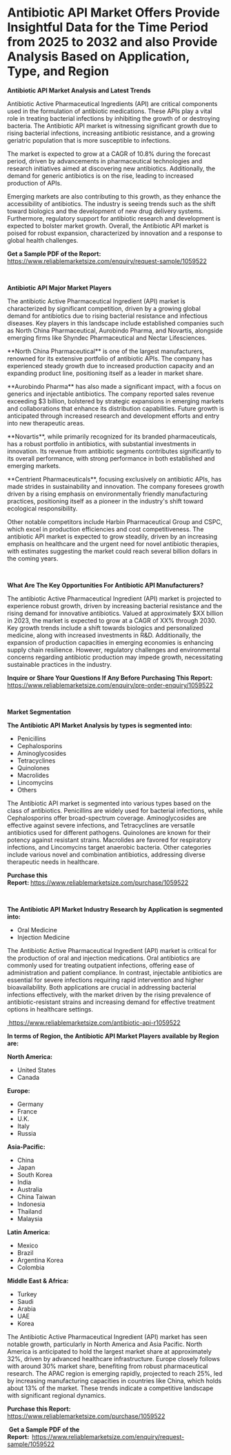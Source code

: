 <p><h1>Antibiotic API Market Offers Provide Insightful Data for the Time Period from 2025 to 2032 and also Provide Analysis Based on Application, Type, and Region</h1></p><p><strong>Antibiotic API Market Analysis and Latest Trends</strong></p>
<p><p>Antibiotic Active Pharmaceutical Ingredients (API) are critical components used in the formulation of antibiotic medications. These APIs play a vital role in treating bacterial infections by inhibiting the growth of or destroying bacteria. The Antibiotic API market is witnessing significant growth due to rising bacterial infections, increasing antibiotic resistance, and a growing geriatric population that is more susceptible to infections.</p><p>The market is expected to grow at a CAGR of 10.8% during the forecast period, driven by advancements in pharmaceutical technologies and research initiatives aimed at discovering new antibiotics. Additionally, the demand for generic antibiotics is on the rise, leading to increased production of APIs. </p><p>Emerging markets are also contributing to this growth, as they enhance the accessibility of antibiotics. The industry is seeing trends such as the shift toward biologics and the development of new drug delivery systems. Furthermore, regulatory support for antibiotic research and development is expected to bolster market growth. Overall, the Antibiotic API market is poised for robust expansion, characterized by innovation and a response to global health challenges.</p></p>
<p><strong>Get a Sample PDF of the Report:&nbsp;</strong> <a href="https://www.reliablemarketsize.com/enquiry/request-sample/1059522?utm_campaign=1991&utm_medium=2&utm_source=Github&utm_content=ia&utm_term=19042025&utm_id=antibiotic-api">https://www.reliablemarketsize.com/enquiry/request-sample/1059522</a></p>
<p>&nbsp;</p>
<p><strong>Antibiotic API Major Market Players</strong></p>
<p><p>The antibiotic Active Pharmaceutical Ingredient (API) market is characterized by significant competition, driven by a growing global demand for antibiotics due to rising bacterial resistance and infectious diseases. Key players in this landscape include established companies such as North China Pharmaceutical, Aurobindo Pharma, and Novartis, alongside emerging firms like Shyndec Pharmaceutical and Nectar Lifesciences.</p><p>**North China Pharmaceutical** is one of the largest manufacturers, renowned for its extensive portfolio of antibiotic APIs. The company has experienced steady growth due to increased production capacity and an expanding product line, positioning itself as a leader in market share.</p><p>**Aurobindo Pharma** has also made a significant impact, with a focus on generics and injectable antibiotics. The company reported sales revenue exceeding $3 billion, bolstered by strategic expansions in emerging markets and collaborations that enhance its distribution capabilities. Future growth is anticipated through increased research and development efforts and entry into new therapeutic areas.</p><p>**Novartis**, while primarily recognized for its branded pharmaceuticals, has a robust portfolio in antibiotics, with substantial investments in innovation. Its revenue from antibiotic segments contributes significantly to its overall performance, with strong performance in both established and emerging markets.</p><p>**Centrient Pharmaceuticals**, focusing exclusively on antibiotic APIs, has made strides in sustainability and innovation. The company foresees growth driven by a rising emphasis on environmentally friendly manufacturing practices, positioning itself as a pioneer in the industry's shift toward ecological responsibility.</p><p>Other notable competitors include Harbin Pharmaceutical Group and CSPC, which excel in production efficiencies and cost competitiveness. The antibiotic API market is expected to grow steadily, driven by an increasing emphasis on healthcare and the urgent need for novel antibiotic therapies, with estimates suggesting the market could reach several billion dollars in the coming years.</p></p>
<p>&nbsp;</p>
<p><strong>What Are The Key Opportunities For Antibiotic API Manufacturers?</strong></p>
<p><p>The antibiotic Active Pharmaceutical Ingredient (API) market is projected to experience robust growth, driven by increasing bacterial resistance and the rising demand for innovative antibiotics. Valued at approximately $XX billion in 2023, the market is expected to grow at a CAGR of XX% through 2030. Key growth trends include a shift towards biologics and personalized medicine, along with increased investments in R&D. Additionally, the expansion of production capacities in emerging economies is enhancing supply chain resilience. However, regulatory challenges and environmental concerns regarding antibiotic production may impede growth, necessitating sustainable practices in the industry.</p></p>
<p><strong>Inquire or Share Your Questions If Any Before Purchasing This Report:</strong> <a href="https://www.reliablemarketsize.com/enquiry/pre-order-enquiry/1059522?utm_campaign=1991&utm_medium=2&utm_source=Github&utm_content=ia&utm_term=19042025&utm_id=antibiotic-api">https://www.reliablemarketsize.com/enquiry/pre-order-enquiry/1059522</a></p>
<p>&nbsp;</p>
<p><strong>Market Segmentation</strong></p>
<p><strong>The Antibiotic API Market Analysis by types is segmented into:</strong></p>
<p><ul><li>Penicillins</li><li>Cephalosporins</li><li>Aminoglycosides</li><li>Tetracyclines</li><li>Quinolones</li><li>Macrolides</li><li>Lincomycins</li><li>Others</li></ul></p>
<p><p>The Antibiotic API market is segmented into various types based on the class of antibiotics. Penicillins are widely used for bacterial infections, while Cephalosporins offer broad-spectrum coverage. Aminoglycosides are effective against severe infections, and Tetracyclines are versatile antibiotics used for different pathogens. Quinolones are known for their potency against resistant strains. Macrolides are favored for respiratory infections, and Lincomycins target anaerobic bacteria. Other categories include various novel and combination antibiotics, addressing diverse therapeutic needs in healthcare.</p></p>
<p><strong>Purchase this Report:&nbsp;</strong><a href="https://www.reliablemarketsize.com/purchase/1059522?utm_campaign=1991&utm_medium=2&utm_source=Github&utm_content=ia&utm_term=19042025&utm_id=antibiotic-api">https://www.reliablemarketsize.com/purchase/1059522</a></p>
<p>&nbsp;</p>
<p><strong>The Antibiotic API Market Industry Research by Application is segmented into:</strong></p>
<p><ul><li>Oral Medicine</li><li>Injection Medicine</li></ul></p>
<p><p>The Antibiotic Active Pharmaceutical Ingredient (API) market is critical for the production of oral and injection medications. Oral antibiotics are commonly used for treating outpatient infections, offering ease of administration and patient compliance. In contrast, injectable antibiotics are essential for severe infections requiring rapid intervention and higher bioavailability. Both applications are crucial in addressing bacterial infections effectively, with the market driven by the rising prevalence of antibiotic-resistant strains and increasing demand for effective treatment options in healthcare settings.</p></p>
<p><a href="https://www.reliablemarketsize.com/antibiotic-api-r1059522?utm_campaign=1991&utm_medium=2&utm_source=Github&utm_content=ia&utm_term=19042025&utm_id=antibiotic-api">&nbsp;https://www.reliablemarketsize.com/antibiotic-api-r1059522</a></p>
<p><strong>In terms of Region, the Antibiotic API Market Players available by Region are:</strong></p>
<p>
    <p> <strong> North America: </strong>
        <ul>
            <li>United States</li>
            <li>Canada</li>
        </ul>
        </p> 
    <p> <strong> Europe: </strong>
        <ul>
            <li>Germany</li>
            <li>France</li>
            <li>U.K.</li>
            <li>Italy</li>
            <li>Russia</li>
        </ul>
        </p> 
    <p> <strong> Asia-Pacific: </strong>
        <ul>
            <li>China</li>
            <li>Japan</li>
            <li>South Korea</li>
            <li>India</li>
            <li>Australia</li>
            <li>China Taiwan</li>
            <li>Indonesia</li>
            <li>Thailand</li>
            <li>Malaysia</li>
        </ul>
        </p> 
    <p> <strong> Latin America: </strong>
        <ul>
            <li>Mexico</li>
            <li>Brazil</li>
            <li>Argentina Korea</li>
            <li>Colombia</li>
        </ul>
        </p> 
    <p> <strong> Middle East & Africa: </strong>
        <ul>
            <li>Turkey</li>
            <li>Saudi</li>
            <li>Arabia</li>
            <li>UAE</li>
            <li>Korea</li>
        </ul>
    </p>
    </p>
<p><p>The Antibiotic Active Pharmaceutical Ingredient (API) market has seen notable growth, particularly in North America and Asia Pacific. North America is anticipated to hold the largest market share at approximately 32%, driven by advanced healthcare infrastructure. Europe closely follows with around 30% market share, benefiting from robust pharmaceutical research. The APAC region is emerging rapidly, projected to reach 25%, led by increasing manufacturing capacities in countries like China, which holds about 13% of the market. These trends indicate a competitive landscape with significant regional dynamics.</p></p>
<p><strong>Purchase this Report: </strong><a href="https://www.reliablemarketsize.com/purchase/1059522?utm_campaign=1991&utm_medium=2&utm_source=Github&utm_content=ia&utm_term=19042025&utm_id=antibiotic-api">https://www.reliablemarketsize.com/purchase/1059522</a></p>
<p>&nbsp;<strong>Get a Sample PDF of the Report:&nbsp;&nbsp;</strong><a href="https://www.reliablemarketsize.com/enquiry/request-sample/1059522?utm_campaign=1991&utm_medium=2&utm_source=Github&utm_content=ia&utm_term=19042025&utm_id=antibiotic-api">https://www.reliablemarketsize.com/enquiry/request-sample/1059522</a></p>
<p><strong></strong></p>
<p><p></p><p></p><p></p></p>